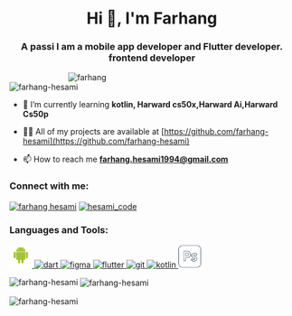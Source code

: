 <h1 align="center">Hi 👋, I'm Farhang</h1>
<h3 align="center">A passi I am a mobile app developer and Flutter developer. frontend developer</h3>

<img align = "right" alt= "farhang" width = "400" src = "https://user-images.githubusercontent.com/69011963/137184767-79a13ec7-1bb3-4341-a6da-3a149c9c159a.gif">
<p align="left"> <img src="https://komarev.com/ghpvc/?username=farhang-hesami&label=Profile%20views&color=0e75b6&style=flat" alt="farhang-hesami" /> </p>

- 🌱 I’m currently learning **kotlin, Harward cs50x,Harward Ai,Harward Cs50p**

- 👨‍💻 All of my projects are available at [https://github.com/farhang-hesami](https://github.com/farhang-hesami)

- 📫 How to reach me **farhang.hesami1994@gmail.com**

<h3 align="left">Connect with me:</h3>
<p align="left">
<a href="https://fb.com/farhang hesami" target="blank"><img align="center" src="https://raw.githubusercontent.com/rahuldkjain/github-profile-readme-generator/master/src/images/icons/Social/facebook.svg" alt="farhang hesami" height="30" width="40" /></a>
<a href="https://instagram.com/hesami_code" target="blank"><img align="center" src="https://raw.githubusercontent.com/rahuldkjain/github-profile-readme-generator/master/src/images/icons/Social/instagram.svg" alt="hesami_code" height="30" width="40" /></a>
</p>

<h3 align="left">Languages and Tools:</h3>
<p align="left"> <a href="https://developer.android.com" target="_blank" rel="noreferrer"> <img src="https://raw.githubusercontent.com/devicons/devicon/master/icons/android/android-original-wordmark.svg" alt="android" width="40" height="40"/> </a> <a href="https://dart.dev" target="_blank" rel="noreferrer"> <img src="https://www.vectorlogo.zone/logos/dartlang/dartlang-icon.svg" alt="dart" width="40" height="40"/> </a> <a href="https://www.figma.com/" target="_blank" rel="noreferrer"> <img src="https://www.vectorlogo.zone/logos/figma/figma-icon.svg" alt="figma" width="40" height="40"/> </a> <a href="https://flutter.dev" target="_blank" rel="noreferrer"> <img src="https://www.vectorlogo.zone/logos/flutterio/flutterio-icon.svg" alt="flutter" width="40" height="40"/> </a> <a href="https://git-scm.com/" target="_blank" rel="noreferrer"> <img src="https://www.vectorlogo.zone/logos/git-scm/git-scm-icon.svg" alt="git" width="40" height="40"/> </a> <a href="https://kotlinlang.org" target="_blank" rel="noreferrer"> <img src="https://www.vectorlogo.zone/logos/kotlinlang/kotlinlang-icon.svg" alt="kotlin" width="40" height="40"/> </a> <a href="https://www.photoshop.com/en" target="_blank" rel="noreferrer"> <img src="https://raw.githubusercontent.com/devicons/devicon/master/icons/photoshop/photoshop-line.svg" alt="photoshop" width="40" height="40"/> </a> </p>

<p><img align="left" src="https://github-readme-stats.vercel.app/api/top-langs?username=farhang-hesami&show_icons=true&locale=en&layout=compact" alt="farhang-hesami" /></p>

<p>&nbsp;<img align="center" src="https://github-readme-stats.vercel.app/api?username=farhang-hesami&show_icons=true&locale=en" alt="farhang-hesami" /></p>

<p><img align="center" src="https://github-readme-streak-stats.herokuapp.com/?user=farhang-hesami&" alt="farhang-hesami" /></p>
